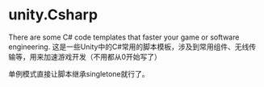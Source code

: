 # unity.Csharp
There are some C# code templates that faster your game or software engineering.
这是一些Unity中的C#常用的脚本模板，涉及到常用组件、无线传输等，用来加速游戏开发（不用都从0开始写了）

单例模式直接让脚本继承singletone就行了。
